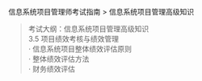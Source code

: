 信息系统项目管理师考试指南 > 信息系统项目管理高级知识

> 考试大纲：信息系统项目管理高级知识  
> 3.5 项目绩效考核与绩效管理  
> · 信息系统项目整体绩效评估原则  
> · 整体绩效评估方法  
> · 财务绩效评估  
> 

